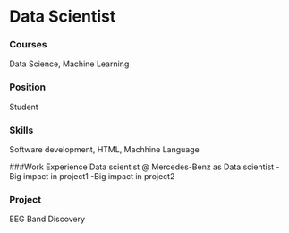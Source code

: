 # Data Scientist

### Courses
Data Science, Machine Learning

### Position
Student

### Skills
Software development, HTML, Machhine Language

###Work Experience
Data scientist @ Mercedes-Benz as Data scientist
-Big impact in project1
-Big impact in project2

### Project
EEG Band Discovery

